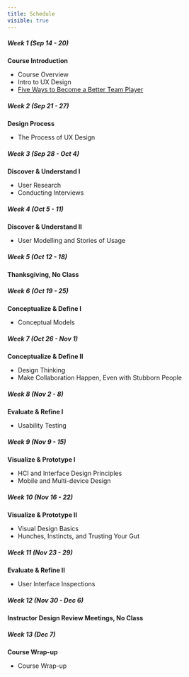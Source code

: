 ```yaml
---
title: Schedule
visible: true
---
```

##### Week 1 (Sep 14 - 20)
<strong>Course Introduction</strong>
*   <span class="grey-text text-darken-2"><i class="mdi mdi-presentation"></i></span> Course Overview
*   <span class="grey-text text-darken-2"><i class="mdi mdi-presentation"></i></span> Intro to UX Design
*   <span class="grey-text text-darken-2"><i class="mdi mdi-read"></i></span> [Five Ways to Become a Better Team Player](http://www.forbes.com/sites/dorieclark/2012/03/28/five-ways-to-become-a-better-team-player/)

##### Week 2 (Sep 21 - 27)
<strong>Design Process</strong>
*   <span class="grey-text text-darken-2"><i class="mdi mdi-presentation"></i></span> The Process of UX Design

##### Week 3 (Sep 28 - Oct 4)
<strong>Discover & Understand I</strong>
*   <span class="grey-text text-darken-2"><i class="mdi mdi-presentation"></i></span> User Research
*   <span class="grey-text text-darken-2"><i class="mdi mdi-account-outline"></i></span> Conducting Interviews

##### Week 4 (Oct 5 - 11)
<strong>Discover & Understand II</strong>
*   <span class="grey-text text-darken-2"><i class="mdi mdi-presentation"></i></span> User Modelling and Stories of Usage

##### Week 5 (Oct 12 - 18)
<strong>Thanksgiving, No Class</strong>

##### Week 6 (Oct 19 - 25)
<strong>Conceptualize & Define I</strong>
*   <span class="grey-text text-darken-2"><i class="mdi mdi-presentation"></i></span> Conceptual Models

##### Week 7 (Oct 26 - Nov 1)
<strong>Conceptualize & Define II</strong>
*   <span class="grey-text text-darken-2"><i class="mdi mdi-presentation"></i></span> Design Thinking
*   <span class="grey-text text-darken-2"><i class="mdi mdi-account-outline"></i></span> Make Collaboration Happen, Even with Stubborn People

##### Week 8 (Nov 2 - 8)
<strong>Evaluate & Refine I</strong>
*   <span class="grey-text text-darken-2"><i class="mdi mdi-presentation"></i></span> Usability Testing

##### Week 9 (Nov 9 - 15)
<strong>Visualize & Prototype I</strong>
*   <span class="grey-text text-darken-2"><i class="mdi mdi-presentation"></i></span> HCI and Interface Design Principles
*   <span class="grey-text text-darken-2"><i class="mdi mdi-presentation"></i></span> Mobile and Multi-device Design

##### Week 10 (Nov 16 - 22)
<strong>Visualize & Prototype II</strong>
*   <span class="grey-text text-darken-2"><i class="mdi mdi-presentation"></i></span> Visual Design Basics
*   <span class="grey-text text-darken-2"><i class="mdi mdi-account-outline"></i></span> Hunches, Instincts, and Trusting Your Gut

##### Week 11 (Nov 23 - 29)
<strong>Evaluate & Refine II</strong>
*   <span class="grey-text text-darken-2"><i class="mdi mdi-presentation"></i></span> User Interface Inspections

##### Week 12 (Nov 30 - Dec 6)
<strong>Instructor Design Review Meetings, No Class</strong>

##### Week 13 (Dec 7)
<strong>Course Wrap-up</strong>
*   <span class="grey-text text-darken-2"><i class="mdi mdi-presentation"></i></span> Course Wrap-up
